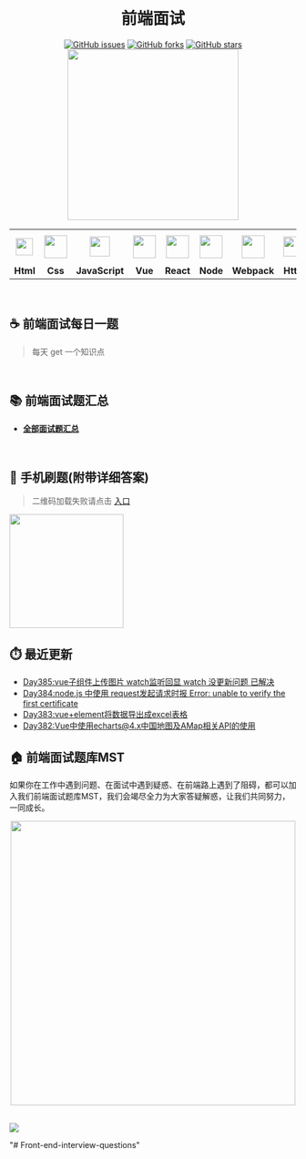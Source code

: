 <h1 align="center">前端面试</h1>

<div align="center">
   <a href="https://github.com/lgwebdream/FE-Interview/issues"><img alt="GitHub issues" src="https://img.shields.io/github/issues/lgwebdream/FE-Interview?color=success"></a>
   <a href="https://github.com/lgwebdream/FE-Interview/network"><img alt="GitHub forks" src="https://img.shields.io/github/forks/lgwebdream/FE-Interview?color=success"></a>
   <a href="https://github.com/lgwebdream/FE-Interview/stargazers"><img alt="GitHub stars" src="https://img.shields.io/github/stars/lgwebdream/FE-Interview?color=success"></a>
</div>

<div align="center">
    <img src="http://img-static.yidengxuetang.com/wxapp/github-img/t3.png" width="300px">
</div>
<div align="center" >
<table display="table">
  <tr>
    <th align="center"><b><img src="http://img-static.yidengxuetang.com/wxapp/github-img/html1.png" width="30px" > </b></th>
    <th align="center"><b><img src="http://img-static.yidengxuetang.com/wxapp/github-img/css.png" width="40px" > </b></th>
    <th align="center"><b><img src="http://img-static.yidengxuetang.com/wxapp/github-img/javascript1.png" width="35px" ></b></th>
    <th align="center"><b><img src="http://img-static.yidengxuetang.com/wxapp/github-img/vue.svg" width="40px" ></b></th>
    <th align="center"><b><img src="http://img-static.yidengxuetang.com/wxapp/wx/react_icon_v1.png" width="40px" ></b></th>
  <th align="center"><b><img src="http://img-static.yidengxuetang.com/wxapp/github-img/node1.png" width="40px" ></b></th>
    <th align="center"><b><img src="http://img-static.yidengxuetang.com/wxapp/github-img/webpack.svg" width="40px" ></b></th>
   <th align="center"><b><img src="http://img-static.yidengxuetang.com/wxapp/github-img/http1.png" width="35px" ></b></th>
    <th align="center"><b><img src="http://img-static.yidengxuetang.com/wxapp/github-img/algorithm3.svg" width="52px" ></b></th>
   <th align="center"><b><img src="http://img-static.yidengxuetang.com/wxapp/github-img/pro.svg" width="50px" ></b></th>
    <th align="center"><b><img src="http://img-static.yidengxuetang.com/wxapp/wx/other_iocn_v2.png" width="38px" > </b></th>
  </tr>
  <tr>
    <td align="center"><b>Html</b></td>
     <td align="center"><b>&nbsp;Css&nbsp; </b></td>
     <td align="center"><b>JavaScript</b></td>
     <td align="center"><b>&nbsp;Vue&nbsp;</b></td>
    <td align="center"><b>React</b></td>
     <td align="center"><b>Node</b></td>
    <td align="center"><b>Webpack</b></td>
      <td align="center"><b>Http</b></td>
      <td align="center"><b>Algorithm</b></td>
       <td align="center"><b>Coding</b></td>
      <td align="center"><b>Other</b></td>
  </tr>
</table>
</div>

<br />

## ☕ 前端面试每日一题

> 每天 get 一个知识点


<br />

## 📚 前端面试题汇总

- **[全部面试题汇总](https://blog.csdn.net/weixin_42981560/article/details/107553632)**

<br />

## 📱 手机刷题(附带详细答案)

> 二维码加载失败请点击 [入口](https://s4.ax1x.com/2022/02/24/bi8VYQ.jpg)

 <img src="https://s4.ax1x.com/2022/02/24/bi8VYQ.jpg" width="200px" >

## ⏱️ 最近更新

- [Day385:vue子组件上传图片 watch监听回显 watch 没更新问题 已解决](https://blog.csdn.net/weixin_42981560/article/details/122383323)
- [Day384:node.js 中使用 request发起请求时报 Error: unable to verify the first certificate](https://blog.csdn.net/weixin_42981560/article/details/122321971)
- [Day383:vue+element将数据导出成excel表格](https://blog.csdn.net/weixin_42981560/article/details/122138722)
- [Day382:Vue中使用echarts@4.x中国地图及AMap相关API的使用](https://blog.csdn.net/weixin_42981560/article/details/121965511)

## 🏠 前端面试题库MST

如果你在工作中遇到问题、在面试中遇到疑惑、在前端路上遇到了阻碍，都可以加入我们前端面试题库MST，我们会竭尽全力为大家答疑解惑，让我们共同努力，一同成长。

<div align="center">
    <img src="http://img-static.yidengxuetang.com/wxapp/github-img/bot.gif" width="500px" >
</div>

<br />



![](https://s4.ax1x.com/2022/02/24/bi8b1s.png)

"# Front-end-interview-questions" 
